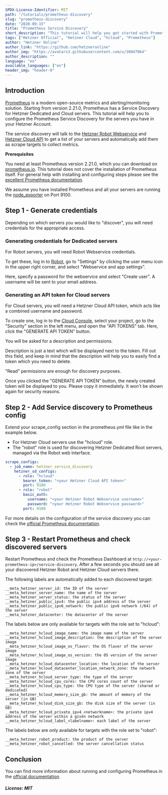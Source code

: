 ```yaml
---
SPDX-License-Identifier: MIT
path: "/tutorials/prometheus-discovery"
slug: "prometheus-discovery"
date: "2020-09-15"
title: "Prometheus Service Discovery"
short_description: "This tutorial will help you get started with Prometheus Service Discovery"
tags: ["Hetzner Official", "Hetzner Cloud", "hcloud", "Prometheus"]
author: "Hetzner Online"
author_link: "https://github.com/hetzneronline"
author_img: "https://avatars3.githubusercontent.com/u/30047064"
author_description: ""
language: "en"
available_languages: ["en"]
header_img: "header-6"
---
```


## Introduction

[Prometheus](https://prometheus.io/) is a modern open-source metrics and alerting/monitoring solution. Starting from version 2.21.0, Prometheus has a Service Discovery for Hetzner Dedicated and Cloud servers. This tutorial will help you to configure the Prometheus Service Discovery for the servers you have in your Hetzner Account.

The service discovery will talk to the [Hetzner Robot Webservice](https://robot.hetzner.com/doc/webservice/en.html) and [Hetzner Cloud API](https://docs.hetzner.cloud/) to get a list of your servers and automatically add them as scrape targets to collect metrics.

**Prerequisites**

You need at least Prometheus version 2.21.0, which you can download on [prometheus.io](https://prometheus.io/download/).
This tutorial does not cover the installation of Prometheus itself.
For general help with installing and configuring steps please see the [excellent Prometheus documentation](https://prometheus.io/docs/introduction/first_steps/).

We assume you have installed Prometheus and all your servers are running the [node_exporter](https://github.com/prometheus/node_exporter) on Port 9100.

## Step 1 - Generate credentials

Depending on which servers you would like to "discover", you will need credentials for the appropriate access.

### Generating credentials for Dedicated servers

For Robot servers, you will need Robot Webservice credentials.

To get these, log in to [Robot](https://robot.hetzner.com/), go to "Settings" by clicking the user menu icon in the upper right corner, and select "Webservice and app settings".

Here, specify a password for the webservice and select "Create user". A username will be sent to your email address.

### Generating an API token for Cloud servers

For Cloud servers, you will need a Hetzner Cloud API token, which acts like a combined username and password.

To create one, log in to the [Cloud Console](https://console.hetzner.cloud), select your project, go to the "Security" section in the left menu, and open the "API TOKENS" tab. Here, click the "GENERATE API TOKEN" button.

You will be asked for a description and permissions.

Description is just a text which will be displayed next to the token. Fill out this field, and keep in mind that the description will help you to easily find a token which you need to delete.

"Read" permissions are enough for discovery purposes.

Once you clicked the "GENERATE API TOKEN" button, the newly created token will be displayed to you. Please copy it immediately. It won't be shown again for security reasons.

## Step 2 - Add Service discovery to Prometheus config

Extend your scrape_config section in the prometheus.yml file like in the example below.

* For Hetzner Cloud servers use the "hcloud" role.
* The "robot" role is used for discovering Hetzner Dedicated Root servers, managed via the Robot web interface.

```yaml
scrape_configs:
  - job_name: hetzner_service_discovery
    hetzner_sd_configs:
      - role: "hcloud"
        bearer_token: "<your Hetzner Cloud API token>"
        port: 9100
      - role: "robot"
        basic_auth:
          username: "<your Hetzner Robot Webservice username>"
          password: "<your Hetzner Robot Webservice password>"
        port: 9100
```

For more details on the configuration of the service discovery you can check the [official Prometheus documentation](https://prometheus.io/docs/prometheus/latest/configuration/configuration/#hetzner_sd_config).

## Step 3 - Restart Prometheus and check discovered servers

Restart Prometheus and check the Prometheus Dashboard at `http://<your-prometheus-ip>/service-discovery`.
After a few seconds you should see all your discovered Hetzner Robot and Hetzner Cloud servers there.

The following labels are automatically added to each discovered target:

```text
__meta_hetzner_server_id: the ID of the server
__meta_hetzner_server_name: the name of the server
__meta_hetzner_server_status: the status of the server
__meta_hetzner_public_ipv4: the public ipv4 address of the server
__meta_hetzner_public_ipv6_network: the public ipv6 network (/64) of the server
__meta_hetzner_datacenter: the datacenter of the server
```

The labels below are only available for targets with the role set to "hcloud":

```text
__meta_hetzner_hcloud_image_name: the image name of the server
__meta_hetzner_hcloud_image_description: the description of the server image
__meta_hetzner_hcloud_image_os_flavor: the OS flavor of the server image
__meta_hetzner_hcloud_image_os_version: the OS version of the server image
__meta_hetzner_hcloud_datacenter_location: the location of the server
__meta_hetzner_hcloud_datacenter_location_network_zone: the network zone of the server
__meta_hetzner_hcloud_server_type: the type of the server
__meta_hetzner_hcloud_cpu_cores: the CPU cores count of the server
__meta_hetzner_hcloud_cpu_type: the CPU type of the server (shared or dedicated)
__meta_hetzner_hcloud_memory_size_gb: the amount of memory of the server (in GB)
__meta_hetzner_hcloud_disk_size_gb: the disk size of the server (in GB)
__meta_hetzner_hcloud_private_ipv4_<networkname>: the private ipv4 address of the server within a given network
__meta_hetzner_hcloud_label_<labelname>: each label of the server
```

The labels below are only available for targets with the role set to "robot":

```text
__meta_hetzner_robot_product: the product of the server
__meta_hetzner_robot_cancelled: the server cancellation status
```

## Conclusion

You can find more information about running and configuring Prometheus in the [official documentation](https://prometheus.io/docs/introduction/overview/).

##### License: MIT

<!--

Contributor's Certificate of Origin

By making a contribution to this project, I certify that:

(a) The contribution was created in whole or in part by me and I have
    the right to submit it under the license indicated in the file; or

(b) The contribution is based upon previous work that, to the best of my
    knowledge, is covered under an appropriate license and I have the
    right under that license to submit that work with modifications,
    whether created in whole or in part by me, under the same license
    (unless I am permitted to submit under a different license), as
    indicated in the file; or

(c) The contribution was provided directly to me by some other person
    who certified (a), (b) or (c) and I have not modified it.

(d) I understand and agree that this project and the contribution are
    public and that a record of the contribution (including all personal
    information I submit with it, including my sign-off) is maintained
    indefinitely and may be redistributed consistent with this project
    or the license(s) involved.

Signed-off-by: Hetzner Online <tutorials@hetzner.com>

-->

